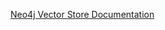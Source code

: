 [Neo4j Vector Store Documentation](https://docs.spring.io/spring-ai/reference/api/vectordbs/neo4j.html)